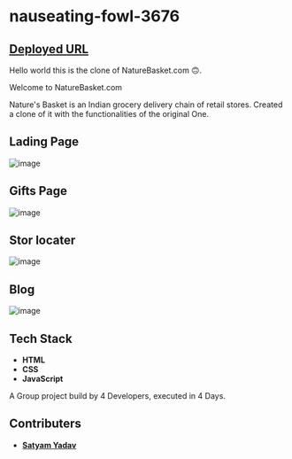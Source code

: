 # nauseating-fowl-3676


## [Deployed URL](https://golden-figolla-81a3b0.netlify.app)

Hello world this is the clone of NatureBasket.com 🙃.

Welcome to NatureBasket.com

Nature's Basket is an Indian grocery delivery chain of retail stores.
Created a clone of it with the functionalities of the original One.

## Lading Page 


![image](https://user-images.githubusercontent.com/103804433/204324502-8046b9ae-63b2-4628-bc6e-ab43b15dcc33.png)



## Gifts Page


![image](https://user-images.githubusercontent.com/103804433/204325081-7c531eab-ac2f-4a41-b753-e93292a041be.png)


## Stor locater


![image](https://user-images.githubusercontent.com/103804433/204325462-3e439d39-7fd8-4b5e-bdf3-04725727f1de.png)

## Blog

![image](https://user-images.githubusercontent.com/103804433/204326043-92505f0c-a7d0-4e64-b1cc-19c3b2c86688.png)




## Tech Stack 
- **HTML**
- **CSS**
- **JavaScript**




A Group project build by 4 Developers, executed in 4 Days.

## Contributers
- **[Satyam Yadav](https://github.com/iamsatyamyadav)**
